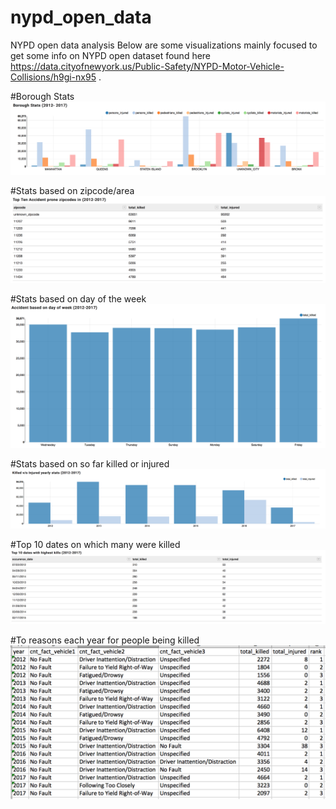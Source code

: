 # nypd_open_data
NYPD open data analysis
Below are some visualizations mainly focused to get some info on NYPD open dataset found here https://data.cityofnewyork.us/Public-Safety/NYPD-Motor-Vehicle-Collisions/h9gi-nx95 .

#Borough Stats
![alt text](https://github.com/kbohra/nypd_open_data/blob/master/images/borough_stats.png)


#Stats based on zipcode/area
![alt text](https://github.com/kbohra/nypd_open_data/blob/master/images/zipcode_stats.png)


#Stats based on day of the week
![alt text](https://github.com/kbohra/nypd_open_data/blob/master/images/day_of_week_stats.png)


#Stats based on so far killed or injured
![alt text](https://github.com/kbohra/nypd_open_data/blob/master/images/killed_vs_injured_stats.png)


#Top 10 dates on which many were killed 
![alt text](https://github.com/kbohra/nypd_open_data/blob/master/images/top_dates_stats.png)


#To reasons each year for people being killed 
![alt text](https://github.com/kbohra/nypd_open_data/blob/master/images/top_reasons_each_year.png)
